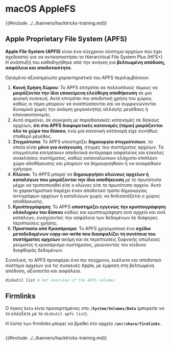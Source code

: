 # macOS AppleFS

{{#include ../../banners/hacktricks-training.md}}

## Apple Proprietary File System (APFS)

**Apple File System (APFS)** είναι ένα σύγχρονο σύστημα αρχείων που έχει σχεδιαστεί για να αντικαταστήσει το Hierarchical File System Plus (HFS+). Η ανάπτυξή του καθοδηγήθηκε από την ανάγκη για **βελτιωμένη απόδοση, ασφάλεια και αποδοτικότητα**.

Ορισμένα αξιοσημείωτα χαρακτηριστικά του APFS περιλαμβάνουν:

1. **Κοινή Χρήση Χώρου**: Το APFS επιτρέπει σε πολλαπλούς τόμους να **μοιράζονται την ίδια υποκείμενη ελεύθερη αποθήκευση** σε μια φυσική συσκευή. Αυτό επιτρέπει πιο αποδοτική χρήση του χώρου, καθώς οι τόμοι μπορούν να αναπτύσσονται και να συρρικνώνονται δυναμικά χωρίς την ανάγκη χειροκίνητης αλλαγής μεγέθους ή επανακατανομής.
1. Αυτό σημαίνει, σε σύγκριση με παραδοσιακές κατανομές σε δίσκους αρχείων, **ότι στο APFS διαφορετικές κατανομές (τόμοι) μοιράζονται όλο το χώρο του δίσκου**, ενώ μια κανονική κατανομή είχε συνήθως σταθερό μέγεθος.
2. **Στιγμιότυπα**: Το APFS υποστηρίζει **δημιουργία στιγμιότυπων**, τα οποία είναι **μόνο για ανάγνωση**, στιγμές του συστήματος αρχείων. Τα στιγμιότυπα επιτρέπουν αποδοτικά αντίγραφα ασφαλείας και εύκολες ανακλήσεις συστήματος, καθώς καταναλώνουν ελάχιστο επιπλέον χώρο αποθήκευσης και μπορούν να δημιουργηθούν ή να αναιρεθούν γρήγορα.
3. **Κλώνοι**: Το APFS μπορεί να **δημιουργήσει κλώνους αρχείων ή καταλόγων που μοιράζονται την ίδια αποθήκευση** με το πρωτότυπο μέχρι να τροποποιηθεί είτε ο κλώνος είτε το πρωτότυπο αρχείο. Αυτό το χαρακτηριστικό παρέχει έναν αποδοτικό τρόπο δημιουργίας αντιγράφων αρχείων ή καταλόγων χωρίς να διπλασιάζεται ο χώρος αποθήκευσης.
4. **Κρυπτογράφηση**: Το APFS **υποστηρίζει εγγενώς την κρυπτογράφηση ολόκληρου του δίσκου** καθώς και κρυπτογράφηση ανά αρχείο και ανά κατάλογο, ενισχύοντας την ασφάλεια των δεδομένων σε διάφορες περιπτώσεις χρήσης.
5. **Προστασία από Κρασάρισμα**: Το APFS χρησιμοποιεί ένα **σχέδιο μεταδεδομένων copy-on-write που διασφαλίζει τη συνέπεια του συστήματος αρχείων** ακόμη και σε περιπτώσεις ξαφνικής απώλειας ρεύματος ή κρασάρισμα συστήματος, μειώνοντας τον κίνδυνο διαφθοράς δεδομένων.

Συνολικά, το APFS προσφέρει ένα πιο σύγχρονο, ευέλικτο και αποδοτικό σύστημα αρχείων για τις συσκευές Apple, με έμφαση στη βελτιωμένη απόδοση, αξιοπιστία και ασφάλεια.
```bash
diskutil list # Get overview of the APFS volumes
```
## Firmlinks

Ο όγκος `Data` είναι προσαρτημένος στο **`/System/Volumes/Data`** (μπορείτε να το ελέγξετε με το `diskutil apfs list`).

Η λίστα των firmlinks μπορεί να βρεθεί στο αρχείο **`/usr/share/firmlinks`**.
```bash

```
{{#include ../../banners/hacktricks-training.md}}
